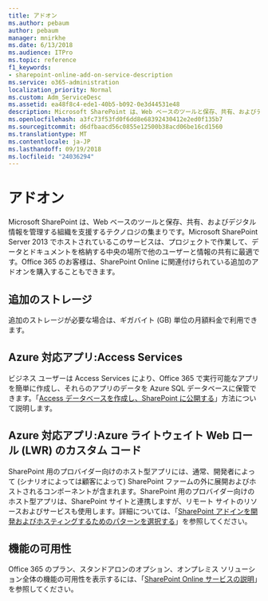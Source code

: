 ```yaml
---
title: アドオン
ms.author: pebaum
author: pebaum
manager: mnirkhe
ms.date: 6/13/2018
ms.audience: ITPro
ms.topic: reference
f1_keywords:
- sharepoint-online-add-on-service-description
ms.service: o365-administration
localization_priority: Normal
ms.custom: Adm_ServiceDesc
ms.assetid: ea48f8c4-ede1-40b5-b092-0e3d44531e48
description: Microsoft SharePoint は、Web ベースのツールと保存、共有、およびデジタル情報を管理する組織を支援するテクノロジの集まりです。Microsoft SharePoint Server 2013 でホストされているこのサービスは、プロジェクトで作業して、データとドキュメントを格納する中央の場所で他のユーザーと情報の共有に最適です。Office 365 のお客様は、SharePoint Online に関連付けられている追加のアドオンを購入することもできます。
ms.openlocfilehash: a3fc73f53fd0f6dd8e68392430412e2ed0f135b7
ms.sourcegitcommit: d6dfbaacd56c0855e12500b38acd06be16cd1560
ms.translationtype: MT
ms.contentlocale: ja-JP
ms.lasthandoff: 09/19/2018
ms.locfileid: "24036294"
---
```

# <a name="add-ons"></a>アドオン

Microsoft SharePoint は、Web ベースのツールと保存、共有、およびデジタル情報を管理する組織を支援するテクノロジの集まりです。Microsoft SharePoint Server 2013 でホストされているこのサービスは、プロジェクトで作業して、データとドキュメントを格納する中央の場所で他のユーザーと情報の共有に最適です。Office 365 のお客様は、SharePoint Online に関連付けられている追加のアドオンを購入することもできます。
  
## <a name="additional-storage"></a>追加のストレージ
<a name="bkmk_AdditionalStorage"> </a>

追加のストレージが必要な場合は、ギガバイト (GB) 単位の月額料金で利用できます。
  
## <a name="azure-provisioned-apps-access-services"></a>Azure 対応アプリ:Access Services
<a name="bkmk_AzureProvisionedAppsAccessServices"> </a>

ビジネス ユーザーは Access Services により、Office 365 で実行可能なアプリを簡単に作成し、それらのアプリのデータを Azure SQL データベースに保管できます。「[Access データベースを作成し、SharePoint に公開する](https://go.microsoft.com/fwlink/p/?LinkID=393754)」方法について説明します。
  
## <a name="azure-provisioned-apps-custom-code-in-azure-lightweight-web-role-lwr"></a>Azure 対応アプリ:Azure ライトウェイト Web ロール (LWR) のカスタム コード
<a name="bkmk_AzureProvisionedAppsCustomCodeinAzureLWR"> </a>

SharePoint 用のプロバイダー向けのホスト型アプリには、通常、開発者によって (シナリオによっては顧客によって) SharePoint ファームの外に展開およびホストされるコンポーネントが含まれます。SharePoint 用のプロバイダー向けのホスト型アプリは、SharePoint サイトと連携しますが、リモート サイトのリソースおよびサービスも使用します。詳細については、「[SharePoint アドインを開発およびホスティングするためのパターンを選択する](https://go.microsoft.com/fwlink/?LinkId=271314)」を参照してください。
  
## <a name="feature-availability"></a>機能の可用性
<a name="bkmk_AzureProvisionedAppsCustomCodeinAzureLWR"> </a>

Office 365 のプラン、スタンドアロンのオプション、オンプレミス ソリューション全体の機能の可用性を表示するには、「[SharePoint Online サービスの説明](sharepoint-online-service-description.md)」を参照してください。
  

